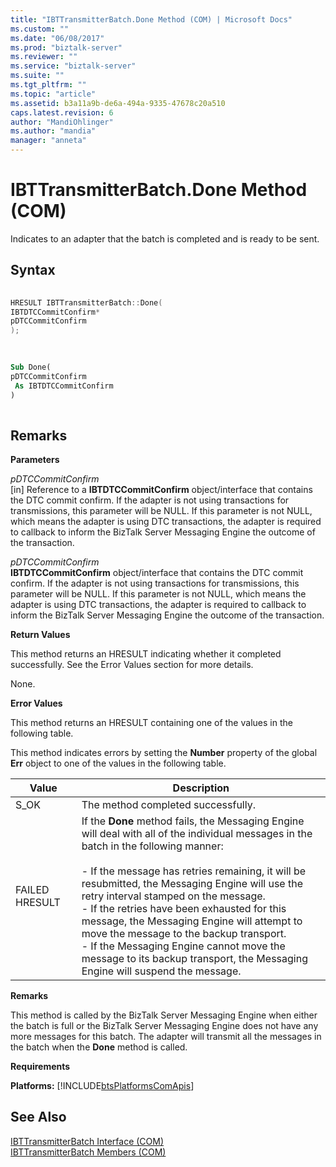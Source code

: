 ```yaml
---
title: "IBTTransmitterBatch.Done Method (COM) | Microsoft Docs"
ms.custom: ""
ms.date: "06/08/2017"
ms.prod: "biztalk-server"
ms.reviewer: ""
ms.service: "biztalk-server"
ms.suite: ""
ms.tgt_pltfrm: ""
ms.topic: "article"
ms.assetid: b3a11a9b-de6a-494a-9335-47678c20a510
caps.latest.revision: 6
author: "MandiOhlinger"
ms.author: "mandia"
manager: "anneta"
---
```

# IBTTransmitterBatch.Done Method (COM)
Indicates to an adapter that the batch is completed and is ready to be sent.  
  
## Syntax  
  
```cpp  
  
HRESULT IBTTransmitterBatch::Done(  
IBTDTCCommitConfirm*  
pDTCCommitConfirm  
);  
  
```  
  
```vb  
  
Sub Done(  
pDTCCommitConfirm  
 As IBTDTCCommitConfirm  
)  
  
```  
  
## Remarks  
 **Parameters**  
  
 *pDTCCommitConfirm*  
 [in] Reference to a **IBTDTCCommitConfirm** object/interface that contains the DTC commit confirm. If the adapter is not using transactions for transmissions, this parameter will be NULL. If this parameter is not NULL, which means the adapter is using DTC transactions, the adapter is required to callback to inform the BizTalk Server Messaging Engine the outcome of the transaction.  
  
 *pDTCCommitConfirm*  
 **IBTDTCCommitConfirm** object/interface that contains the DTC commit confirm. If the adapter is not using transactions for transmissions, this parameter will be NULL. If this parameter is not NULL, which means the adapter is using DTC transactions, the adapter is required to callback to inform the BizTalk Server Messaging Engine the outcome of the transaction.  
  
 **Return Values**  
  
 This method returns an HRESULT indicating whether it completed successfully. See the Error Values section for more details.  
  
 None.  
  
 **Error Values**  
  
 This method returns an HRESULT containing one of the values in the following table.  
  
 This method indicates errors by setting the **Number** property of the global **Err** object to one of the values in the following table.  
  
|Value|Description|  
|-----------|-----------------|  
|S_OK|The method completed successfully.|  
|FAILED HRESULT|If the **Done** method fails, the Messaging Engine will deal with all of the individual messages in the batch in the following manner:<br /><br /> -   If the message has retries remaining, it will be resubmitted, the Messaging Engine will use the retry interval stamped on the message.<br />-   If the retries have been exhausted for this message, the Messaging Engine will attempt to move the message to the backup transport.<br />-   If the Messaging Engine cannot move the message to its backup transport, the Messaging Engine will suspend the message.|  
  
 **Remarks**  
  
 This method is called by the BizTalk Server Messaging Engine when either the batch is full or the BizTalk Server Messaging Engine does not have any more messages for this batch. The adapter will transmit all the messages in the batch when the **Done** method is called.  
  
 **Requirements**  
  
 **Platforms:**  [!INCLUDE[btsPlatformsComApis](../includes/btsplatformscomapis-md.md)]  
  
## See Also  
 [IBTTransmitterBatch Interface (COM)](../core/ibttransmitterbatch-interface-com.md)   
 [IBTTransmitterBatch Members (COM)](../core/ibttransmitterbatch-members-com.md)